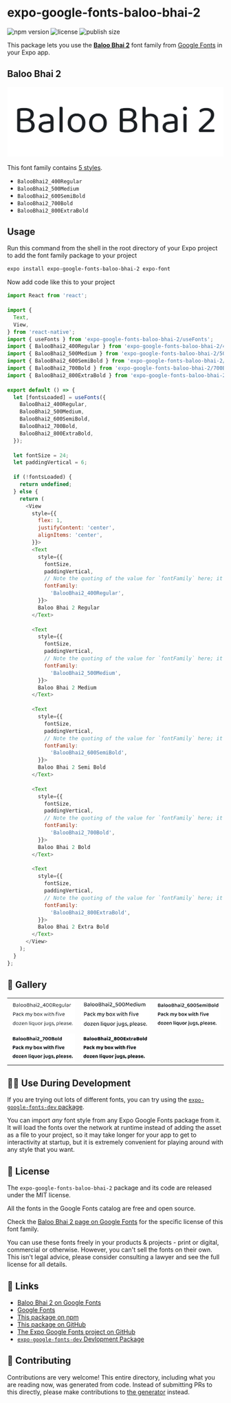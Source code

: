 # expo-google-fonts-baloo-bhai-2

![npm version](https://flat.badgen.net/npm/v/expo-google-fonts-baloo-bhai-2)
![license](https://flat.badgen.net/github/license/expo/google-fonts)
![publish size](https://flat.badgen.net/packagephobia/install/expo-google-fonts-baloo-bhai-2)

This package lets you use the [**Baloo Bhai 2**](https://fonts.google.com/specimen/Baloo+Bhai+2) font family from [Google Fonts](https://fonts.google.com/) in your Expo app.

## Baloo Bhai 2

![Baloo Bhai 2](./font-family.png)

This font family contains [5 styles](#-gallery).

- `BalooBhai2_400Regular`
- `BalooBhai2_500Medium`
- `BalooBhai2_600SemiBold`
- `BalooBhai2_700Bold`
- `BalooBhai2_800ExtraBold`

## Usage

Run this command from the shell in the root directory of your Expo project to add the font family package to your project
```sh
expo install expo-google-fonts-baloo-bhai-2 expo-font
```

Now add code like this to your project
```js
import React from 'react';

import {
  Text,
  View,
} from 'react-native';
import { useFonts } from 'expo-google-fonts-baloo-bhai-2/useFonts';
import { BalooBhai2_400Regular } from 'expo-google-fonts-baloo-bhai-2/400Regular';
import { BalooBhai2_500Medium } from 'expo-google-fonts-baloo-bhai-2/500Medium';
import { BalooBhai2_600SemiBold } from 'expo-google-fonts-baloo-bhai-2/600SemiBold';
import { BalooBhai2_700Bold } from 'expo-google-fonts-baloo-bhai-2/700Bold';
import { BalooBhai2_800ExtraBold } from 'expo-google-fonts-baloo-bhai-2/800ExtraBold';

export default () => {
  let [fontsLoaded] = useFonts({
    BalooBhai2_400Regular,
    BalooBhai2_500Medium,
    BalooBhai2_600SemiBold,
    BalooBhai2_700Bold,
    BalooBhai2_800ExtraBold,
  });

  let fontSize = 24;
  let paddingVertical = 6;

  if (!fontsLoaded) {
    return undefined;
  } else {
    return (
      <View
        style={{
          flex: 1,
          justifyContent: 'center',
          alignItems: 'center',
        }}>
        <Text
          style={{
            fontSize,
            paddingVertical,
            // Note the quoting of the value for `fontFamily` here; it expects a string!
            fontFamily:
              'BalooBhai2_400Regular',
          }}>
          Baloo Bhai 2 Regular
        </Text>

        <Text
          style={{
            fontSize,
            paddingVertical,
            // Note the quoting of the value for `fontFamily` here; it expects a string!
            fontFamily:
              'BalooBhai2_500Medium',
          }}>
          Baloo Bhai 2 Medium
        </Text>

        <Text
          style={{
            fontSize,
            paddingVertical,
            // Note the quoting of the value for `fontFamily` here; it expects a string!
            fontFamily:
              'BalooBhai2_600SemiBold',
          }}>
          Baloo Bhai 2 Semi Bold
        </Text>

        <Text
          style={{
            fontSize,
            paddingVertical,
            // Note the quoting of the value for `fontFamily` here; it expects a string!
            fontFamily:
              'BalooBhai2_700Bold',
          }}>
          Baloo Bhai 2 Bold
        </Text>

        <Text
          style={{
            fontSize,
            paddingVertical,
            // Note the quoting of the value for `fontFamily` here; it expects a string!
            fontFamily:
              'BalooBhai2_800ExtraBold',
          }}>
          Baloo Bhai 2 Extra Bold
        </Text>
      </View>
    );
  }
};

```

## 🔡 Gallery


||||
|-|-|-|
|![BalooBhai2_400Regular](.//400Regular/BalooBhai2_400Regular.ttf.png)|![BalooBhai2_500Medium](.//500Medium/BalooBhai2_500Medium.ttf.png)|![BalooBhai2_600SemiBold](.//600SemiBold/BalooBhai2_600SemiBold.ttf.png)||
|![BalooBhai2_700Bold](.//700Bold/BalooBhai2_700Bold.ttf.png)|![BalooBhai2_800ExtraBold](.//800ExtraBold/BalooBhai2_800ExtraBold.ttf.png)|||


## 👩‍💻 Use During Development

If you are trying out lots of different fonts, you can try using the [`expo-google-fonts-dev` package](https://github.com/freeboub/google-fonts/tree/master/font-packages/dev#readme).

You can import *any* font style from any Expo Google Fonts package from it. It will load the fonts
over the network at runtime instead of adding the asset as a file to your project, so it may take longer
for your app to get to interactivity at startup, but it is extremely convenient
for playing around with any style that you want.

## 📖 License

The `expo-google-fonts-baloo-bhai-2` package and its code are released under the MIT license.

All the fonts in the Google Fonts catalog are free and open source.

Check the [Baloo Bhai 2 page on Google Fonts](https://fonts.google.com/specimen/Baloo+Bhai+2) for the specific license of this font family.

You can use these fonts freely in your products & projects - print or digital, commercial or otherwise. However, you can't sell the fonts on their own. This isn't legal advice, please consider consulting a lawyer and see the full license for all details.

## 🔗 Links

- [Baloo Bhai 2 on Google Fonts](https://fonts.google.com/specimen/Baloo+Bhai+2)
- [Google Fonts](https://fonts.google.com/)
- [This package on npm](https://www.npmjs.com/package/expo-google-fonts-baloo-bhai-2)
- [This package on GitHub](https://github.com/freeboub/google-fonts/tree/master/font-packages/baloo-bhai-2)
- [The Expo Google Fonts project on GitHub](https://github.com/freeboub/google-fonts)
- [`expo-google-fonts-dev` Devlopment Package](https://github.com/freeboub/google-fonts/tree/master/font-packages/dev)

## 🤝 Contributing

Contributions are very welcome! This entire directory, including what you are reading now, was generated from code. Instead of submitting PRs to this directly, please make contributions to [the generator](https://github.com/freeboub/google-fonts/tree/master/packages/generator) instead.

